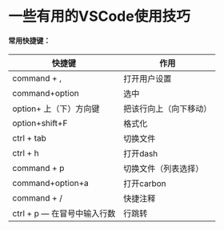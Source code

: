 # 一些有用的VSCode使用技巧

#### 常用快捷键：

| 快捷键| 作用 |
| ------| ------|
| command + , | 打开用户设置 |
| command+option | 选中|
| option+ 上（下）方向键 |  把该行向上（向下移动）|
| option+shift+F |  格式化|
| ctrl + tab |  切换文件|
| ctrl + h |  打开dash|
| command + p	 |  切换文件（列表选择）|
| command+option+a |  打开carbon|
| command + /	 |  快捷注释|
| ctrl + p — 在冒号中输入行数	 |  行跳转|
